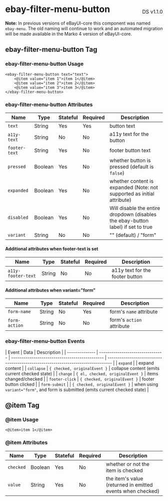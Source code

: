 <h1 style='display: flex; justify-content: space-between; align-items: center;'>
    <span>
        ebay-filter-menu-button
    </span>
    <span style='font-weight: normal; font-size: medium; margin-bottom: -15px;'>
        DS v1.1.0
    </span>
</h1>

**Note:** In previous versions of eBayUI-core this component was named `ebay-menu`. The old naming will continue to work and an automated migration will be made available in the Marko 4 version of eBayUI-core.

## ebay-filter-menu-button Tag

### ebay-filter-menu-button Usage

```marko
<ebay-filter-menu-button text="text">
    <@item value="item 1">item 1</@item>
    <@item value="item 2">item 2</@item>
    <@item value="item 3">item 3</@item>
</ebay-filter-menu-button>
```

### ebay-filter-menu-button Attributes

| Name          | Type    | Stateful | Required | Description                                                                      |
| ------------- | ------- | -------- | -------- | -------------------------------------------------------------------------------- |
| `text`        | String  | Yes      | Yes      | button text                                                                      |
| `a11y-text`   | String  | No       | No       | a11y text for the button                                                         |
| `footer-text` | String  | Yes      | No       | footer button text                                                               |
| `pressed`     | Boolean | Yes      | No       | whether button is pressed (default is `false`)                                   |
| `expanded`    | Boolean | Yes      | No       | whether content is expanded (Note: not supported as initial attribute)           |
| `disabled`    | Boolean | Yes      | No       | Will disable the entire dropdown (disables the ebay-button label) if set to true |
| `variant`     | String  | No       | No       | "" (default) / "form"                                                            |

#### Additional attributes when footer-text is set

| Name               | Type   | Stateful | Required | Description                     |
| ------------------ | ------ | -------- | -------- | ------------------------------- |
| `a11y-footer-text` | String | No       | No       | a11y text for the footer button |

#### Additional attributes when variant="form"

| Name          | Type   | Stateful | Required | Description               |
| ------------- | ------ | -------- | -------- | ------------------------- |
| `form-name`   | String | No       | Yes      | form's `name` attribute   |
| `form-action` | String | No       | No       | form's `action` attribute |

### ebay-filter-menu-button Events

| Event          | Data                             | Description                                    |
| -------------- | -------------------------------- | ---------------------------------------------- | -------------------------------------------------------------------------------- |
| `expand`       |                                  | expand content                                 |
| `collapse`     | `{ checked, originalEvent }`     | collapse content (emits current checked state) |
| `change`       | `{ el, checked, originalEvent }` | items changed/checked                          |
| `footer-click` | `{ checked, originalEvent }`     | footer button clicked                          |
| `form-submit`  |                                  | `{ checked, originalEvent }`                   | when using `variant="form"`, and form is submitted (emits current checked state) |

## @item Tag

### @item Usage

```marko
<@item>item 1</@item>
```

### @item Attributes

| Name      | Type    | Stateful | Required | Description                                                |
| --------- | ------- | -------- | -------- | ---------------------------------------------------------- |
| `checked` | Boolean | Yes      | No       | whether or not the item is checked                         |
| `value`   | String  | Yes      | No       | the item's value (returned in emitted events when checked) |
